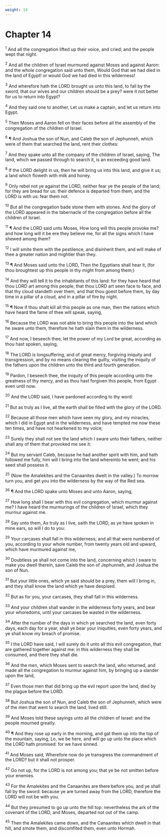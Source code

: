 ```yaml
---
weight: 14
---
```


# Chapter 14

<sup>1</sup> And all the congregation lifted up their voice, and cried; and the people wept that night. 

<sup>2</sup> And all the children of Israel murmured against Moses and against Aaron: and the whole congregation said unto them, Would God that we had died in the land of Egypt! or would God we had died in this wilderness! 

<sup>3</sup> And wherefore hath the LORD brought us unto this land, to fall by the sword, that our wives and our children should be a prey? were it not better for us to return into Egypt? 

<sup>4</sup> And they said one to another, Let us make a captain, and let us return into Egypt. 

<sup>5</sup> Then Moses and Aaron fell on their faces before all the assembly of the congregation of the children of Israel. 

<sup>6</sup> ¶ And Joshua the son of Nun, and Caleb the son of Jephunneh, which were of them that searched the land, rent their clothes: 

<sup>7</sup> And they spake unto all the company of the children of Israel, saying, The land, which we passed through to search it, is an exceeding good land. 

<sup>8</sup> If the LORD delight in us, then he will bring us into this land, and give it us; a land which floweth with milk and honey. 

<sup>9</sup> Only rebel not ye against the LORD, neither fear ye the people of the land; for they are bread for us: their defence is departed from them, and the LORD is with us: fear them not. 

<sup>10</sup> But all the congregation bade stone them with stones. And the glory of the LORD appeared in the tabernacle of the congregation before all the children of Israel. 

<sup>11</sup> ¶ And the LORD said unto Moses, How long will this people provoke me? and how long will it be ere they believe me, for all the signs which I have shewed among them? 

<sup>12</sup> I will smite them with the pestilence, and disinherit them, and will make of thee a greater nation and mightier than they. 

<sup>13</sup> ¶ And Moses said unto the LORD, Then the Egyptians shall hear it, (for thou broughtest up this people in thy might from among them;) 

<sup>14</sup> And they will tell it to the inhabitants of this land: for they have heard that thou LORD art among this people, that thou LORD art seen face to face, and that thy cloud standeth over them, and that thou goest before them, by day time in a pillar of a cloud, and in a pillar of fire by night. 

<sup>15</sup> ¶ Now if thou shalt kill all this people as one man, then the nations which have heard the fame of thee will speak, saying, 

<sup>16</sup> Because the LORD was not able to bring this people into the land which he sware unto them, therefore he hath slain them in the wilderness. 

<sup>17</sup> And now, I beseech thee, let the power of my Lord be great, according as thou hast spoken, saying, 

<sup>18</sup> The LORD is longsuffering, and of great mercy, forgiving iniquity and transgression, and by no means clearing the guilty, visiting the iniquity of the fathers upon the children unto the third and fourth generation. 

<sup>19</sup> Pardon, I beseech thee, the iniquity of this people according unto the greatness of thy mercy, and as thou hast forgiven this people, from Egypt even until now. 

<sup>20</sup> And the LORD said, I have pardoned according to thy word: 

<sup>21</sup> But as truly as I live, all the earth shall be filled with the glory of the LORD. 

<sup>22</sup> Because all those men which have seen my glory, and my miracles, which I did in Egypt and in the wilderness, and have tempted me now these ten times, and have not hearkened to my voice; 

<sup>23</sup> Surely they shall not see the land which I sware unto their fathers, neither shall any of them that provoked me see it: 

<sup>24</sup> But my servant Caleb, because he had another spirit with him, and hath followed me fully, him will I bring into the land whereinto he went; and his seed shall possess it. 

<sup>25</sup> (Now the Amalekites and the Canaanites dwelt in the valley.) To morrow turn you, and get you into the wilderness by the way of the Red sea. 

<sup>26</sup> ¶ And the LORD spake unto Moses and unto Aaron, saying, 

<sup>27</sup> How long shall I bear with this evil congregation, which murmur against me? I have heard the murmurings of the children of Israel, which they murmur against me. 

<sup>28</sup> Say unto them,  As truly as I live, saith the LORD, as ye have spoken in mine ears, so will I do to you: 

<sup>29</sup> Your carcases shall fall in this wilderness; and all that were numbered of you, according to your whole number, from twenty years old and upward, which have murmured against me, 

<sup>30</sup> Doubtless ye shall not come into the land, concerning which I sware to make you dwell therein, save Caleb the son of Jephunneh, and Joshua the son of Nun. 

<sup>31</sup> But your little ones, which ye said should be a prey, them will I bring in, and they shall know the land which ye have despised. 

<sup>32</sup> But as for you, your carcases, they shall fall in this wilderness. 

<sup>33</sup> And your children shall wander in the wilderness forty years, and bear your whoredoms, until your carcases be wasted in the wilderness. 

<sup>34</sup> After the number of the days in which ye searched the land, even forty days, each day for a year, shall ye bear your iniquities, even forty years, and ye shall know my breach of promise. 

<sup>35</sup> I the LORD have said, I will surely do it unto all this evil congregation, that are gathered together against me: in this wilderness they shall be consumed, and there they shall die. 

<sup>36</sup> And the men, which Moses sent to search the land, who returned, and made all the congregation to murmur against him, by bringing up a slander upon the land, 

<sup>37</sup> Even those men that did bring up the evil report upon the land, died by the plague before the LORD. 

<sup>38</sup> But Joshua the son of Nun, and Caleb the son of Jephunneh, which were of the men that went to search the land, lived still. 

<sup>39</sup> And Moses told these sayings unto all the children of Israel: and the people mourned greatly. 

<sup>40</sup> ¶ And they rose up early in the morning, and gat them up into the top of the mountain, saying, Lo, we be here, and will go up unto the place which the LORD hath promised: for we have sinned. 

<sup>41</sup> And Moses said, Wherefore now do ye transgress the commandment of the LORD? but it shall not prosper. 

<sup>42</sup> Go not up, for the LORD is not among you; that ye be not smitten before your enemies. 

<sup>43</sup> For the Amalekites and the Canaanites are there before you, and ye shall fall by the sword: because ye are turned away from the LORD, therefore the LORD will not be with you. 

<sup>44</sup> But they presumed to go up unto the hill top: nevertheless the ark of the covenant of the LORD, and Moses, departed not out of the camp. 

<sup>45</sup> Then the Amalekites came down, and the Canaanites which dwelt in that hill, and smote them, and discomfited them, even unto Hormah. 



